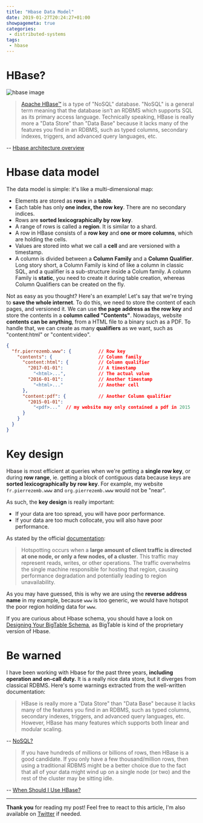 ```yaml
---
title: "Hbase Data Model"
date: 2019-01-27T20:24:27+01:00
showpagemeta: true
categories:
 - distributed-systems
tags:
 - hbase
---
```


# HBase?

![hbase image](/posts/hbase-data-model/images/hbase.png)

> [Apache HBase™](https://hbase.apache.org/) is a type of "NoSQL" database. "NoSQL" is a general term meaning that the database isn’t an RDBMS which supports SQL as its primary access language. Technically speaking, HBase is really more a "Data Store" than "Data Base" because it lacks many of the features you find in an RDBMS, such as typed columns, secondary indexes, triggers, and advanced query languages, etc.

-- [Hbase architecture overview](https://hbase.apache.org/book.html#arch.overview.nosql)

# Hbase data model

The data model is simple: it's like a multi-dimensional map:

* Elements are stored as **rows** in a **table**. 
* Each table has only **one index, the row key**. There are no secondary indices.
* Rows are **sorted lexicographically by row key**.
* A range of rows is called a **region**. It is similar to a shard.
* A row in HBase consists of a **row key** and **one or more columns**, which are holding the cells.
* Values are stored into what we call a **cell** and are versioned with a timestamp.
* A column is divided between a **Column Family** and a **Column Qualifier**. Long story short, a Column Family is kind of like a column in classic SQL, and a qualifier is a sub-structure inside a Colum family. A column Family is **static**, you need to create it during table creation, whereas Column Qualifiers can be created on the fly.

Not as easy as you thought? Here's an example! Let's say that we're trying to **save the whole internet**. To do this, we need to store the content of each pages, and versioned it. We can use **the page address as the row key** and store the contents in a **column called "Contents"**. Nowadays, website **contents can be anything**, from a HTML file to a binary such as a PDF. To handle that, we can create as many **qualifiers** as we want, such as "content:html" or "content:video". 

```json
{
  "fr.pierrezemb.www": {          // Row key
    "contents": {                 // Column family
      "content:html": {	          // Column qualifier
        "2017-01-01":             // A timestamp
          "<html>...",            // The actual value
        "2016-01-01":             // Another timestamp
          "<html>..."             // Another cell
      },
      "content:pdf": {            // Another Column qualifier
        "2015-01-01": 
          "<pdf>..."  // my website may only contained a pdf in 2015
      }
    }
  }
}
```

# Key design

Hbase is most efficient at queries when we're getting a **single row key**, or during **row range**, ie. getting a block of contiguous data because keys are **sorted lexicographically by row key**. For example, my website `fr.pierrezemb.www` and `org.pierrezemb.www` would not be "near".


 As such, the **key design** is really important:

*  If your data are too spread, you will have poor performance.
* If your data are too much collocate, you will also have poor performance.

As stated by the official [documentation](https://hbase.apache.org/book.html#rowkey.design):

> Hotspotting occurs when a **large amount of client traffic is directed at one node, or only a few nodes, of a cluster**. This traffic may represent reads, writes, or other operations. The traffic overwhelms the single machine responsible for hosting that region, causing performance degradation and potentially leading to region unavailability.

As you may have guessed, this is why we are using the **reverse address name** in my example, because `www` is too generic, we would have hotspot the poor region holding data for `www`.

If you are curious about Hbase schema, you should have a look on [Designing Your BigTable Schema](https://cloud.google.com/bigtable/docs/schema-design), as BigTable is kind of the proprietary version of Hbase.

# Be warned

I have been working with Hbase for the past three years, **including operation and on-call duty.** It is a really nice data store, but it diverges from classical RDBMS. Here's some warnings extracted from the well-written documentation:

> HBase is really more a "Data Store" than "Data Base" because it lacks many of the features you find in an RDBMS, such as typed columns, secondary indexes, triggers, and advanced query languages, etc. However, HBase has many features which supports both linear and modular scaling.

-- [NoSQL?](https://hbase.apache.org/book.html#arch.overview.nosql)

> If you have hundreds of millions or billions of rows, then HBase is a good candidate. If you only have a few thousand/million rows, then using a traditional RDBMS might be a better choice due to the fact that all of your data might wind up on a single node (or two) and the rest of the cluster may be sitting idle.

-- [When Should I Use HBase?](https://hbase.apache.org/book.html#arch.overview.when)

--- 

**Thank you** for reading my post! Feel free to react to this article, I'm also available on [Twitter](https://twitter.com/PierreZ) if needed.